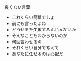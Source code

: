 良くない言葉

- これくらい簡単でしょ
- 前にも言ったよね
- どうせまた失敗するんじゃないか
- そんなこともわからないのか
- 何回言わせるの
- それくらい自分で考えて
- あなたに任せるのは心配だ
